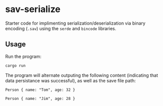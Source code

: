 # sav-serialize

Starter code for implimenting serialization/deserialization via binary encoding (`.sav`) using the `serde` and `bincode` libraries. 

## Usage

Run the program:

```bash
cargo run
```

The program will alternate outputing the following content (indicating that data persistance was successful), as well as the save file path:

```text
Person { name: "Tom", age: 32 }
```

```text
Person { name: "Jim", age: 28 }
```
